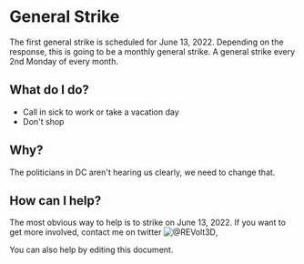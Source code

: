 # General Strike
The first general strike is scheduled for June 13, 2022. Depending on the response, this is going to be a monthly general strike. A general strike every 2nd Monday of every month.

## What do I do?
* Call in sick to work or take a vacation day
* Don't shop

## Why?
The politicians in DC aren't hearing us clearly, we need to change that.

## How can I help?
The most obvious way to help is to strike on June 13, 2022. If you want to get more involved, contact me on twitter ![@REVolt3D](httos://twitter.com/revolt3d),

You can also help by editing this document.
